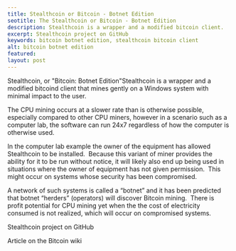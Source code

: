 ```yaml
---
title: Stealthcoin or Bitcoin - Botnet Edition
seotitle: The Stealthcoin or Bitcoin - Botnet Edition
description: Stealthcoin is a wrapper and a modified bitcoin client.
excerpt: Stealthcoin project on GitHub
keywords: bitcoin botnet edition, stealthcoin bitcoin client
alt: bitcoin botnet edition
featured: 
layout: post
---
```


<p>Stealthcoin, or "Bitcoin: Botnet Edition"Stealthcoin is a wrapper and a modified bitcoind client that mines gently on a Windows system with minimal impact to the user.<p>

<p>The CPU mining occurs at a slower rate than is otherwise possible, especially compared to other CPU miners, however in a scenario such as a computer lab, the software can run 24x7 regardless of how the computer is otherwise used.<p>

<p>In the computer lab example the owner of the equipment has allowed Stealthcoin to be installed.  Because this variant of miner provides the ability for it to be run without notice, it will likely also end up being used in situations where the owner of equipment has not given permission.  This might occur on systems whose security has been compromised.<p>

<p>A network of such systems is called a “botnet” and it has been predicted that botnet “herders” (operators) will discover Bitcoin mining.  There is profit potential for CPU mining yet when the the cost of electricity consumed is not realized, which will occur on compromised systems.<p>

<p>Stealthcoin project on GitHub<p>

<p>Article on the Bitcoin wiki<p>

